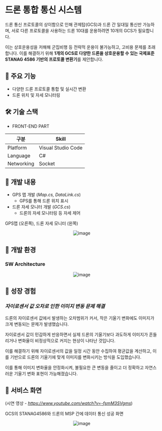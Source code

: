 # 드론 통합 통신 시스템



드론 통신 프로토콜의 상이함으로 인해 관제탑(GCS)과 드론 간 일대일 통신만 가능하며, 서로 다른 프로토콜을 사용하는 드론 10대를 운용하려면 10개의 GCS가 필요합니다.

이는 상호운용성을 저해해 군집비행 등 전략적 운용이 불가능하고, 고비용 문제를 초래합니다. 이를 해결하기 위해 **1개의 GCS로 다양한 드론을 상호운용할 수 있는 국제표준 STANAG 4586 기반의 프로토콜 변환기**를 제안합니다.


## 📌 주요 기능


- 다양한 드론 프로토콜 통합 및 실시간 변환
- 드론 위치 및 자세 모니터링


## 🛠 기술 스택


- FRONT-END PART


|구분|Skill|
|------|---|
|Platform|Visual Studio Code|
|Language|C#|
|Networking|Socket|


## 📌 개발 내용


- GPS 맵 개발 (*Map.cs, DataLink.cs*)
    - GPS를 통해 드론 위치 표시 
- 드론 자세 모니터 개발 (*GCS.cs*)
    - 드론의 자세 모니터링 등 자세 제어

GPS맵 (오른쪽), 드론 자세 모니터 (왼쪽)
<div align="center">
    
![image](https://github.com/user-attachments/assets/68cacf40-363f-4b12-ba21-bc01793a0843)

</div>


## 📌 개발 환경


### **SW Architecture**

<div align="center">
    
![image](https://github.com/user-attachments/assets/435f8f3b-cdae-4133-ac51-63ffeea3b6b0)

</div>


## 📌 성장 경험


### *자이로센서 값 오차로 인한 이미지 변동 문제 해결*

드론의 자이로센서 값에서 발생하는 오차범위가 커서, 작은 기울기 변화에도 이미지가 크게 변동되는 문제가 발생했습니다.

자이로센서 값이 민감하게 반응하면서 실제 드론의 기울기보다 과도하게 이미지가 흔들리거나 변화율이 비정상적으로 커지는 현상이 나타난 것입니다.

이를 해결하기 위해 자이로센서의 값을 일정 시간 동안 수집하여 평균값을 계산하고, 이를 기반으로 드론의 기울기에 맞게 이미지를 변화시키는 방식을 도입했습니다.

이를 통해 이미지 변화율을 안정화시켜, 불필요한 큰 변동을 줄이고 더 정확하고 자연스러운 기울기 변화 표현이 가능해졌습니다.


## 📌 서비스 화면


(시연 영상 - *https://www.youtube.com/watch?v=-fsmM3SVgms*)

GCS의 STANAG4586와 드론의 MSP 간에 데이터 통신 성공 화면

<div align="center">

![image](https://github.com/user-attachments/assets/a4c36bec-e8ef-436b-b713-76161da37c12)

</div>


